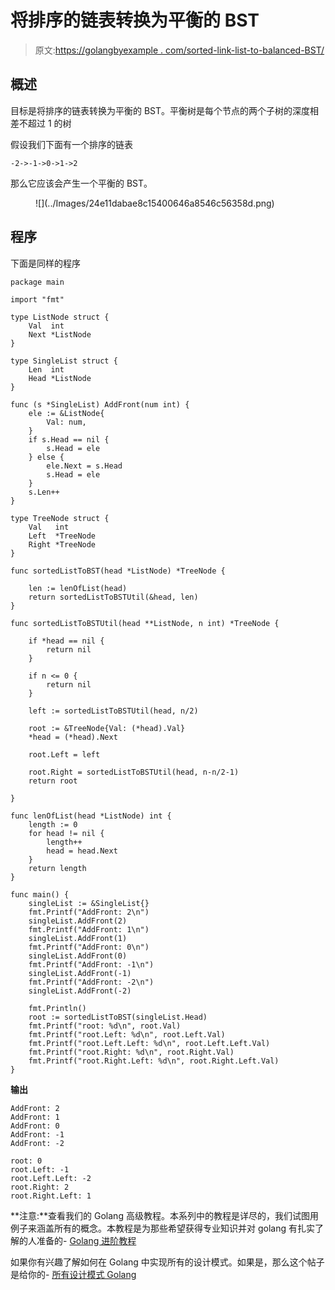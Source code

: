 # 将排序的链表转换为平衡的 BST

> 原文:[https://golangbyexample . com/sorted-link-list-to-balanced-BST/](https://golangbyexample.com/sorted-linked-list-to-balanced-bst/)

## **概述**

目标是将排序的链表转换为平衡的 BST。平衡树是每个节点的两个子树的深度相差不超过 1 的树

假设我们下面有一个排序的链表

```
-2->-1->0->1->2
```

那么它应该会产生一个平衡的 BST。

<figure class="wp-block-image size-full">![](../Images/24e11dabae8c15400646a8546c56358d.png)</figure>

## **程序**

下面是同样的程序

```
package main

import "fmt"

type ListNode struct {
	Val  int
	Next *ListNode
}

type SingleList struct {
	Len  int
	Head *ListNode
}

func (s *SingleList) AddFront(num int) {
	ele := &ListNode{
		Val: num,
	}
	if s.Head == nil {
		s.Head = ele
	} else {
		ele.Next = s.Head
		s.Head = ele
	}
	s.Len++
}

type TreeNode struct {
	Val   int
	Left  *TreeNode
	Right *TreeNode
}

func sortedListToBST(head *ListNode) *TreeNode {

	len := lenOfList(head)
	return sortedListToBSTUtil(&head, len)
}

func sortedListToBSTUtil(head **ListNode, n int) *TreeNode {

	if *head == nil {
		return nil
	}

	if n <= 0 {
		return nil
	}

	left := sortedListToBSTUtil(head, n/2)

	root := &TreeNode{Val: (*head).Val}
	*head = (*head).Next

	root.Left = left

	root.Right = sortedListToBSTUtil(head, n-n/2-1)
	return root

}

func lenOfList(head *ListNode) int {
	length := 0
	for head != nil {
		length++
		head = head.Next
	}
	return length
}

func main() {
	singleList := &SingleList{}
	fmt.Printf("AddFront: 2\n")
	singleList.AddFront(2)
	fmt.Printf("AddFront: 1\n")
	singleList.AddFront(1)
	fmt.Printf("AddFront: 0\n")
	singleList.AddFront(0)
	fmt.Printf("AddFront: -1\n")
	singleList.AddFront(-1)
	fmt.Printf("AddFront: -2\n")
	singleList.AddFront(-2)

	fmt.Println()
	root := sortedListToBST(singleList.Head)
	fmt.Printf("root: %d\n", root.Val)
	fmt.Printf("root.Left: %d\n", root.Left.Val)
	fmt.Printf("root.Left.Left: %d\n", root.Left.Left.Val)
	fmt.Printf("root.Right: %d\n", root.Right.Val)
	fmt.Printf("root.Right.Left: %d\n", root.Right.Left.Val)
}
```

**输出**

```
AddFront: 2
AddFront: 1
AddFront: 0
AddFront: -1
AddFront: -2

root: 0
root.Left: -1
root.Left.Left: -2
root.Right: 2
root.Right.Left: 1
```

**注意:**查看我们的 Golang 高级教程。本系列中的教程是详尽的，我们试图用例子来涵盖所有的概念。本教程是为那些希望获得专业知识并对 golang 有扎实了解的人准备的- [Golang 进阶教程](https://golangbyexample.com/golang-comprehensive-tutorial/)

如果你有兴趣了解如何在 Golang 中实现所有的设计模式。如果是，那么这个帖子是给你的- [所有设计模式 Golang](https://golangbyexample.com/all-design-patterns-golang/)